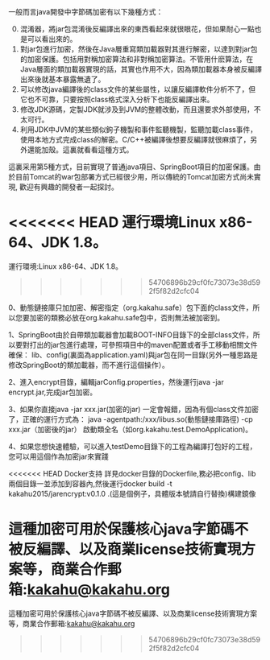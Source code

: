 一般而言java開發中字節碼加密有以下幾種方式： 

0. 混淆器，將jar包混淆後反編譯出來的東西看起來就很眼花，但如果耐心一點也是可以看出來的。 
1. 對jar包進行加密，然後在Java層重寫類加載器對其進行解密，以達到對jar包的加密保護。包括用對稱加密算法和非對稱加密算法。不管用什麽算法，在Java層面的類加載器實現的話，其實也作用不大，因為類加載器本身被反編譯出來後就基本暴露無遺了。 
2. 可以修改java編譯後的class文件的某些屬性，以讓反編譯軟件分析不了，但它也不可靠，只要按照class格式深入分析下也能反編譯出來。 
3. 修改JDK源碼，定製JDK就涉及到JVM的整體改動，而且還要求外部使用，不太可行。 
4. 利用JDK中JVM的某些類似鉤子機製和事件監聽機製，監聽加載class事件，使用本地方式完成class的解密。C/C++被編譯後想要反編譯就很麻煩了，另外還能加殼。這裏就看看這種方式。

這裏采用第5種方式，目前實現了普通java項目、SpringBoot項目的加密保護。由於目前Tomcat的war包部署方式已經很少用，所以傳統的Tomcat加密方式尚未實現,
歡迎有興趣的開發者一起探討。

<<<<<<< HEAD
運行環境Linux x86-64、JDK 1.8。
=======
運行環境:Linux x86-64、JDK 1.8。
>>>>>>> 54706896b29cf0fc73073e38d592f5f82d2cfc04

0、動態鏈接庫只加加密、解密指定（org.kakahu.safe）包下面的class文件，所以您要加密的類務必放在org.kakahu.safe包中，否則無法被加密到。

1、SpringBoot由於自帶類加載器會加載BOOT-INFO目錄下的全部class文件，所以要對打出的jar包進行處理，可參照項目中的maven配置或者手工移動相關文件確保：
lib、config(裏面為application.yaml)與jar包在同一目錄(另外一種思路是修改SpringBoot的類加載器，而不進行這個操作）。

2、進入encrypt目錄，編輯jarConfig.properties，然後運行java -jar encrypt.jar,完成jar包加密。

3、如果你直接java -jar  xxx.jar(加密的jar) 一定會報錯，因為有個class文件加密了，正確的運行方式為：
java -agentpath:/xxx/libus.so(動態鏈接庫路徑) -cp xxx.jar（加密後的jar） 啟動類全名（如org.kakahu.test.DemoApplication)。

4、如果您想快速體驗，可以進入testDemo目錄下的工程為編譯打包好的工程，您可以用這個作為加密jar來實踐

<<<<<<< HEAD
Docker支持
詳見docker目錄的Dockerfile,務必把config、lib兩個目錄一並添加到容器內,然後運行docker build -t kakahu2015/jarencrypt:v0.1.0 .(這是個例子，具體版本號請自行替換)構建鏡像


這種加密可用於保護核心java字節碼不被反編譯、以及商業license技術實現方案等，商業合作郵箱:kakahu@kakahu.org
=======
這種加密可用於保護核心java字節碼不被反編譯、以及商業license技術實現方案等，商業合作郵箱:kakahu@kakahu.org
>>>>>>> 54706896b29cf0fc73073e38d592f5f82d2cfc04
